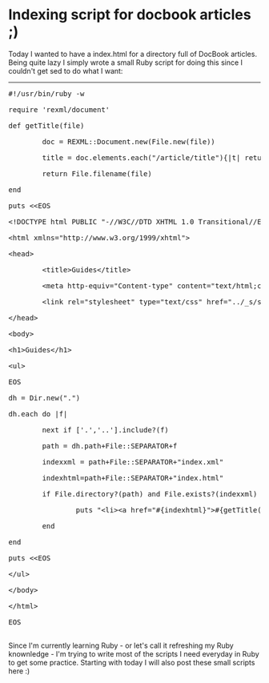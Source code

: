 # Indexing script for docbook articles ;)

Today I wanted to have a index.html for a directory full of DocBook articles. Being quite lazy I simply wrote a small Ruby script for doing this since I couldn't get sed to do what I want:

-------------------------------



<pre class="code">#!/usr/bin/ruby -w

require 'rexml/document'

def getTitle(file)

        doc = REXML::Document.new(File.new(file))

        title = doc.elements.each("/article/title"){|t| return t.text}

        return File.filename(file)

end

puts &lt;&lt;EOS

&lt;!DOCTYPE html PUBLIC "-//W3C//DTD XHTML 1.0 Transitional//EN" "http://www.w3.org/TR/xhtml1/DTD/xhtml1-transitional.dtd"&gt;

&lt;html xmlns="http://www.w3.org/1999/xhtml"&gt;

&lt;head&gt;

        &lt;title&gt;Guides&lt;/title&gt;

        &lt;meta http-equiv="Content-type" content="text/html;charset=UTF-8"/&gt;

        &lt;link rel="stylesheet" type="text/css" href="../_s/style.css"/&gt;

&lt;/head&gt;

&lt;body&gt;

&lt;h1&gt;Guides&lt;/h1&gt;

&lt;ul&gt;

EOS

dh = Dir.new(".")

dh.each do |f|

        next if ['.','..'].include?(f)

        path = dh.path+File::SEPARATOR+f

        indexxml = path+File::SEPARATOR+"index.xml"

        indexhtml=path+File::SEPARATOR+"index.html"

        if File.directory?(path) and File.exists?(indexxml)

                puts "&lt;li&gt;&lt;a href="#{indexhtml}"&gt;#{getTitle(indexxml)}&lt;/a&gt;&lt;/li&gt;"

        end

end

puts &lt;&lt;EOS

&lt;/ul&gt;

&lt;/body&gt;

&lt;/html&gt;

EOS

</pre>



Since I'm currently learning Ruby - or let's call it refreshing my Ruby knownledge - I'm trying to write most of the scripts I need everyday in Ruby to get some practice. Starting with today I will also post these small scripts here :)